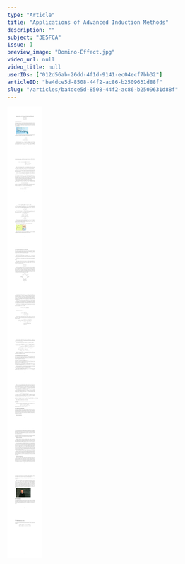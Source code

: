 ```yaml
---
type: "Article"
title: "Applications of Advanced Induction Methods"
description: ""
subject: "3E5FCA"
issue: 1
preview_image: "Domino-Effect.jpg"
video_url: null
video_title: null
userIDs: ["012d56ab-26dd-4f1d-9141-ec04ecf7bb32"]
articleID: "ba4dce5d-8508-44f2-ac86-b2509631d88f"
slug: "/articles/ba4dce5d-8508-44f2-ac86-b2509631d88f"
---
```


![Article](./../images/issue1/maths/advancedinductionmethods.jpg)